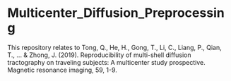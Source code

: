 # Multicenter_Diffusion_Preprocessing

This repository relates to
Tong, Q., He, H., Gong, T., Li, C., Liang, P., Qian, T., ... & Zhong, J. (2019). Reproducibility of multi-shell diffusion tractography on traveling subjects: A multicenter study prospective. Magnetic resonance imaging, 59, 1-9.
